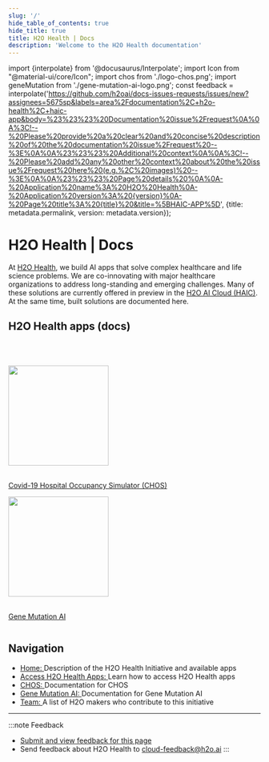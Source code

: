 ```yaml
---
slug: '/'
hide_table_of_contents: true
hide_title: true
title: H2O Health | Docs
description: 'Welcome to the H2O Health documentation'
---
```


import {interpolate} from '@docusaurus/Interpolate';
import Icon from "@material-ui/core/Icon";
import chos from './logo-chos.png';
import geneMutation from './gene-mutation-ai-logo.png';
const feedback = interpolate('https://github.com/h2oai/docs-issues-requests/issues/new?assignees=5675sp&labels=area%2Fdocumentation%2C+h2o-health%2C+haic-app&body=%23%23%23%20Documentation%20issue%2Frequest%0A%0A%3C!--%20Please%20provide%20a%20clear%20and%20concise%20description%20of%20the%20documentation%20issue%2Frequest%20--%3E%0A%0A%23%23%23%20Additional%20context%0A%0A%3C!--%20Please%20add%20any%20other%20context%20about%20the%20issue%2Frequest%20here%20(e.g.%2C%20images)%20--%3E%0A%0A%23%23%23%20Page%20details%20%0A%0A-%20Application%20name%3A%20H2O%20Health%0A-%20Application%20version%3A%20{version}%0A-%20Page%20title%3A%20{title}%20&title=%5BHAIC-APP%5D', {title: metadata.permalink, version: metadata.version});

# H2O Health | Docs

At [H2O Health](https://h2o.ai/solutions/industry/health/), we build AI apps that solve complex healthcare and life science problems. We are co-innovating with major healthcare organizations to address long-standing and emerging challenges. Many of these solutions are currently offered in preview in the [H2O AI Cloud (HAIC)](https://cloud.h2o.ai/login?referer=%2F). At the same time, built solutions are documented here.

## H2O Health apps (docs)

<br></br>

<meta name="viewport" content="width=device-width, initial-scale=1"></meta>

<div class="index-card-row">
  <div class="column">
    <div class="row">
      <img src={chos} alt="" width="200"/> 
  <div class="space">
  <br/>
  <div align="left">

  [Covid-19 Hospital Occupancy Simulator (CHOS)](epidemiology/covid-19-hospital-occupancy-simulator/overview)
  </div>
  </div>
    </div>
  </div>
  <div class="column">
    <div class="row">
      <img src={geneMutation} alt="" width="200"/>
  <div class="space">
  <br/>
  <div align="left">

  [Gene Mutation AI](gene-mutation/overview)
  </div>
  </div>
    </div>
  </div>
</div>

## Navigation

- [Home: ](index.md)Description of the H2O Health Initiative and available apps
- [Access H2O Health Apps: ](access-h2o-health-apps/access-h2o-health-apps.md)Learn how to access H2O Health apps
- [CHOS: ](epidemiology/covid-19-hospital-occupancy-simulator/overview.md)Documentation for CHOS
- [Gene Mutation AI: ](gene-mutation/overview.md)Documentation for Gene Mutation AI
- [Team: ](team.md)A list of H2O makers who contribute to this initiative

***
:::note Feedback
  - <a href={feedback}>Submit and view feedback for this page</a>
  - Send feedback about H2O Health to <cloud-feedback@h2o.ai>
:::
